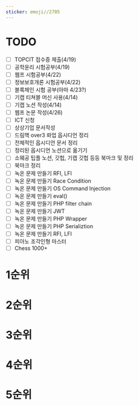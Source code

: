 ```yaml
---
sticker: emoji//2705
---
```


# TODO
- [ ] TOPCIT 접수증 제출(4/19)
- [ ] 공학윤리 시험공부(4/19)
- [ ] 웹프 시험공부(4/22)
- [ ] 정보보호개론 시험공부(4/22)
- [ ] 블록체인 시험 공부(아마 4/23?)
- [ ] 기캡 티쳐블 머신 사용(4/14)
- [ ] 기캡 노션 작성(4/14)
- [ ] 웹프 논문 작성(4/26)
- [ ] ICT 신청
- [ ] 상상기업 문서작성
- [ ] 드림핵 over3 롸업 옵시디언 정리
- [ ] 전체적인 옵시디언 문서 정리
- [ ] 정리된 옵시디언 노션으로 옮기기
- [ ] 소웨공 팁플 노션, 깃헙, 기캡 깃헙 등등 북마크 및 정리
- [ ] 북마크 정리
- [ ] 녹온 문제 만들기 RFI, LFI
- [ ] 녹온 문제 만들기 Race Condition
- [ ] 녹온 문제 만들기 OS Command Injection
- [ ] 녹온 문제 만들기 eval()
- [ ] 녹온 문제 만들기 PHP filter chain
- [ ] 녹온 문제 만들기 JWT
- [ ] 녹온 문제 만들기 PHP Wrapper
- [ ] 녹온 문제 만들기 PHP Serializtion
- [ ] 녹온 문제 만들기 RFI, LFI
- [ ] 피아노 조각인형 마스터
- [ ] Chess 1000+

# 1순위

# 2순위

# 3순위

# 4순위

# 5순위

